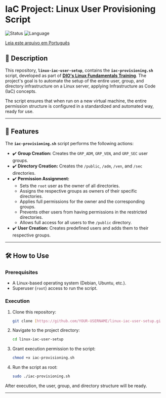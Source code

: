 # IaC Project: Linux User Provisioning Script

![Status](https://img.shields.io/badge/status-completed-green)
![Language](https://img.shields.io/badge/language-Bash_Script-blue)

[Leia este arquivo em Português](README_pt-br.md)

## 📖 Description

This repository, **`linux-iac-user-setup`**, contains the **`iac-provisioning.sh`** script, developed as part of **[DIO's Linux Fundamentals Training](https://web.dio.me/track/linux-fundamentals)**. The project's goal is to automate the setup of the entire user, group, and directory infrastructure on a Linux server, applying Infrastructure as Code (IaC) concepts.

The script ensures that when run on a new virtual machine, the entire permission structure is configured in a standardized and automated way, ready for use.

---

## 🚀 Features

The **`iac-provisioning.sh`** script performs the following actions:

- ✔️ **Group Creation:** Creates the `GRP_ADM`, `GRP_VEN`, and `GRP_SEC` user groups.
- ✔️ **Directory Creation:** Creates the `/public`, `/adm`, `/ven`, and `/sec` directories.
- ✔️ **Permission Assignment:**
    - Sets the `root` user as the owner of all directories.
    - Assigns the respective groups as owners of their specific directories.
    - Applies full permissions for the owner and the corresponding groups.
    - Prevents other users from having permissions in the restricted directories.
    - Allows full access for all users to the `/public` directory.
- ✔️ **User Creation:** Creates predefined users and adds them to their respective groups.

---

## 🛠️ How to Use

### Prerequisites

- A Linux-based operating system (Debian, Ubuntu, etc.).
- Superuser (`root`) access to run the script.

### Execution

1.  Clone this repository:
    ```bash
    git clone [https://github.com/YOUR-USERNAME/linux-iac-user-setup.git](https://github.com/YOUR-USERNAME/linux-iac-user-setup.git)
    ```

2.  Navigate to the project directory:
    ```bash
    cd linux-iac-user-setup
    ```

3.  Grant execution permission to the script:
    ```bash
    chmod +x iac-provisioning.sh
    ```

4.  Run the script as root:
    ```bash
    sudo ./iac-provisioning.sh
    ```

After execution, the user, group, and directory structure will be ready.

---
